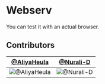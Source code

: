# Webserv

[//]: # (This project is about writing HTTP server.  )

You can test it with an actual browser.

[//]: # (HTTP is one of the most used protocols on the internet.)

## Contributors

[@AliyaHeula](https://github.com/AliyaHeula) | [@Nurali-D](https://github.com/Nurali-D)
--- | ---
![@AliyaHeula](https://avatars.githubusercontent.com/u/64702824?s=150&v=1) | ![@Nurali-D](https://avatars.githubusercontent.com/u/85129045?s=150&v=4)

[//]: # (https://code-live.ru/post/cpp-http-server-over-sockets/)

[//]: # (https://ru.wikipedia.org/wiki/%D0%A1%D0%BE%D0%BA%D0%B5%D1%82%D1%8B_%D0%91%D0%B5%D1%80%D0%BA%D0%BB%D0%B8)

[//]: # (https://www.boost.org/doc/libs/1_78_0/doc/html/boost_asio/examples/cpp03_examples.html#boost_asio.examples.cpp03_examples.http_server)

[//]: # (https://vk.com/wall-174211858_192)

[//]: # (https://lectureswww.readthedocs.io/5.web.server/cgi.html)

[//]: # (https://rtfm.co.ua/c-sokety-i-primer-modeli-client-server/)

[//]: # (https://developer.mozilla.org/ru/docs/Web/HTTP/Cookies)

[//]: # (https://github.com/frevib/kqueue-tcp-server)

[//]: # (https://www.opennet.ru/base/dev/kevent_freebsd.txt.html)

[//]: # (http://eradman.com/posts/kqueue-tcp.html)

[//]: # (https://rsdn.org/article/unix/sockets.xml)

[//]: # (https://man.openbsd.org/kevent.2)

[//]: # (https://stackoverflow.com/questions/64245246/how-to-add-a-kevent-to-a-kqueuewhile-kevent-is-locked)
